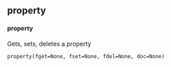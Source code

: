 ## property
#### property
Gets, sets, deletes a property
```
property(fget=None, fset=None, fdel=None, doc=None)
```